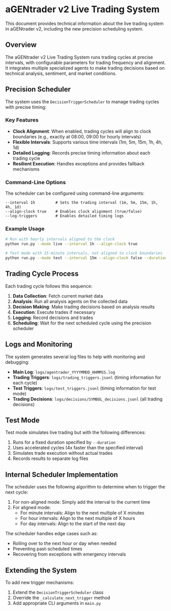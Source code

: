# aGENtrader v2 Live Trading System

This document provides technical information about the live trading system in aGENtrader v2, including the new precision scheduling system.

## Overview

The aGENtrader v2 Live Trading System runs trading cycles at precise intervals, with configurable parameters for trading frequency and alignment. It integrates multiple specialized agents to make trading decisions based on technical analysis, sentiment, and market conditions.

## Precision Scheduler

The system uses the `DecisionTriggerScheduler` to manage trading cycles with precise timing:

### Key Features

- **Clock Alignment**: When enabled, trading cycles will align to clock boundaries (e.g., exactly at 08:00, 09:00 for hourly intervals)
- **Flexible Intervals**: Supports various time intervals (1m, 5m, 15m, 1h, 4h, 1d)
- **Detailed Logging**: Records precise timing information about each trading cycle
- **Resilient Execution**: Handles exceptions and provides fallback mechanisms

### Command-Line Options

The scheduler can be configured using command-line arguments:

```
--interval 1h         # Sets the trading interval (1m, 5m, 15m, 1h, 4h, 1d)
--align-clock true    # Enables clock alignment (true/false)
--log-triggers        # Enables detailed timing logs
```

### Example Usage

```bash
# Run with hourly intervals aligned to the clock
python run.py --mode live --interval 1h --align-clock true

# Test mode with 15-minute intervals, not aligned to clock boundaries
python run.py --mode test --interval 15m --align-clock false --duration 4h
```

## Trading Cycle Process

Each trading cycle follows this sequence:

1. **Data Collection**: Fetch current market data
2. **Analysis**: Run all analysis agents on the collected data
3. **Decision Making**: Make trading decisions based on analysis results
4. **Execution**: Execute trades if necessary
5. **Logging**: Record decisions and trades
6. **Scheduling**: Wait for the next scheduled cycle using the precision scheduler

## Logs and Monitoring

The system generates several log files to help with monitoring and debugging:

- **Main Log**: `logs/agentrader_YYYYMMDD_HHMMSS.log`
- **Trading Triggers**: `logs/trading_triggers.jsonl` (timing information for each cycle)
- **Test Triggers**: `logs/test_triggers.jsonl` (timing information for test mode)
- **Trading Decisions**: `logs/decisions/SYMBOL_decisions.jsonl` (all trading decisions)

## Test Mode

Test mode simulates live trading but with the following differences:

1. Runs for a fixed duration specified by `--duration`
2. Uses accelerated cycles (4x faster than the specified interval)
3. Simulates trade execution without actual trades
4. Records results to separate log files

## Internal Scheduler Implementation

The scheduler uses the following algorithm to determine when to trigger the next cycle:

1. For non-aligned mode: Simply add the interval to the current time
2. For aligned mode:
   - For minute intervals: Align to the next multiple of X minutes
   - For hour intervals: Align to the next multiple of X hours
   - For day intervals: Align to the start of the next day

The scheduler handles edge cases such as:
- Rolling over to the next hour or day when needed
- Preventing past-scheduled times
- Recovering from exceptions with emergency intervals

## Extending the System

To add new trigger mechanisms:

1. Extend the `DecisionTriggerScheduler` class
2. Override the `_calculate_next_trigger` method
3. Add appropriate CLI arguments in `main.py`